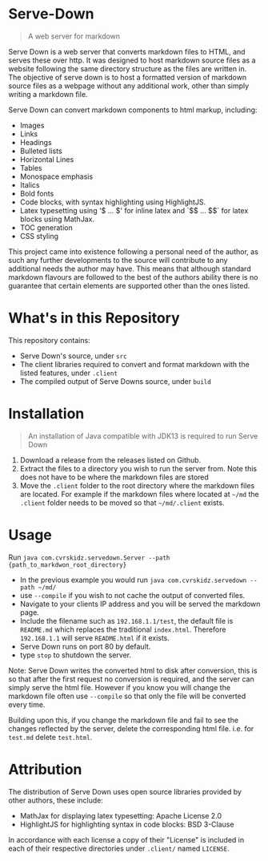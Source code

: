 # Serve-Down
> A web server for markdown

Serve Down is a web server that converts markdown files to HTML, and serves these over http. It was designed to host markdown source files as a website following the same directory structure as the files are written in. The objective of serve down is to host a formatted version of markdown source files as a webpage without any additional work, other than simply writing a markdown file.

Serve Down can convert markdown components to html markup, including:

- Images
- Links
- Headings
- Bulleted lists
- Horizontal Lines
- Tables
- Monospace emphasis
- Italics
- Bold fonts
- Code blocks, with syntax highlighting using HighlightJS.
- Latex typesetting using '$ ... $' for inline latex and `$$ ... $$` for latex blocks using MathJax.
- TOC generation
- CSS styling

This project came into existence following a personal need of the author, as such any further developments to the source will contribute to any additional needs the author may have. This means that although standard markdown flavours are followed to the best of the authors ability there is no guarantee that certain elements are supported other than the ones listed.  

# What's in this Repository
This repository contains:

- Serve Down's source, under `src`
- The client libraries required to convert and format markdown with the listed features, under `.client` 
- The compiled output of Serve Downs source, under `build`

# Installation

> An installation of Java compatible with JDK13 is required to run Serve Down

1. Download a release from the releases listed on Github.
2. Extract the files to a directory you wish to run the server from. Note this does not have to be where the markdown files are stored
3. Move the `.client` folder to the root directory where the markdown files are located. For example if the markdown files where located at `~/md` the `.client` folder needs to be moved so that `~/md/.client` exists.

# Usage

Run `java com.cvrskidz.servedown.Server --path {path_to_markdwon_root_directory}` 

- In the previous example you would run `java com.cvrskidz.servedown --path ~/md/`
- use `--compile` if you wish to not cache the output of converted files.
- Navigate to your clients IP address and you will be served the markdown page. 
- Include the filename such as `192.168.1.1/test`, the default file is `README.md` which replaces the traditional `index.html`. Therefore `192.168.1.1` will serve `README.html` if it exists. 
- Serve Down runs on port 80 by default.
- type `stop` to shutdown the server.

Note: Serve Down writes the converted html to disk after conversion, this is so that after the first request no conversion is required, and the server can simply serve the html file. However if you know you will change the markdown file often use `--compile` so that only the file will be converted every time.

Building upon this, if you change the markdown file and fail to see the changes reflected by the server, delete the corresponding html file. i.e. for `test.md` delete `test.html`. 

# Attribution

The distribution of Serve Down uses open source libraries provided by other authors, these include:

- MathJax for displaying latex typesetting: Apache License 2.0
- HighlightJS for highlighting syntax in code blocks: BSD 3-Clause

In accordance with each license a copy of their "License" is included in each of their respective directories under `.client/` named `LICENSE`.